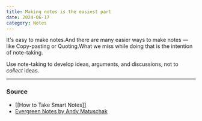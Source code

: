 ```yaml
---
title: Making notes is the easiest part
date: 2024-06-17
category: Notes
---
```

It's easy to make notes.And there are many easier ways to make notes — like Copy-pasting or Quoting.What we miss while doing that is the intention of note-taking.

Use note-taking to develop ideas, arguments, and discussions, not to *collect* ideas.

---
### Source
- [[How to Take Smart Notes]]
- [Evergreen Notes by Andy Matuschak](https://notes.andymatuschak.org/z4SDCZQeRo4xFEQ8H4qrSqd68ucpgE6LU155C) 